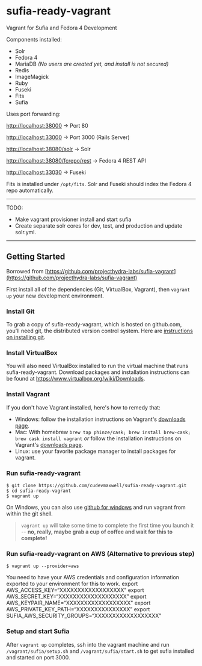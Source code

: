 sufia-ready-vagrant
==========

Vagrant for Sufia and Fedora 4 Development

Components installed: 

- Solr
- Fedora 4
- MariaDB *(No users are created yet, and install is not secured)*
- Redis 
- ImageMagick
- Ruby
- Fuseki
- Fits
- Sufia

Uses port forwarding:

[http://localhost:38000](http://localhost:38000) -> Port 80 

[http://localhost:33000](http://localhost:33000) -> Port 3000 (Rails Server) 

[http://localhost:38080/solr](http://localhost:38080/solr) -> Solr

[http://localhost:38080/fcrepo/rest](http://localhost:38080/fcrepo/rest) -> Fedora 4 REST API

[http://localhost:33030](http://localhost:33030) -> Fuseki

Fits is installed under `/opt/fits`. Solr and Fuseki should index the Fedora 4 repo automatically. 


------

 TODO: 
  * Make vagrant provisioner install and start sufia
  * Create separate solr cores for dev, test, and production and update solr.yml.

------

## Getting Started

Borrowed from [https://github.com/projecthydra-labs/sufia-vagrant](https://github.com/projecthydra-labs/sufia-vagrant) 

First install all of the dependencies (Git, VirtualBox, Vagrant), then `vagrant up` your new development environment. 

### Install Git

To grab a copy of sufia-ready-vagrant, which is hosted on github.com, you'll need git, the distributed version control system.  Here are [instructions on installing git](http://git-scm.com/book/en/Getting-Started-Installing-Git).

### Install VirtualBox

You will also need VirtualBox installed to run the virtual machine that runs sufia-ready-vagrant. Download packages and installation instructions can be found at https://www.virtualbox.org/wiki/Downloads.

### Install Vagrant

If you don't have Vagrant installed, here's how to remedy that:

  * Windows: follow the installation instructions on Vagrant's [downloads page](https://www.vagrantup.com/downloads).
  * Mac: With homebrew ```brew tap phinze/cask; brew install brew-cask; brew cask install vagrant``` _or_ follow the installation instructions on Vagrant's [downloads page](https://www.vagrantup.com/downloads).
  * Linux: use your favorite package manager to install packages for vagrant.

### Run sufia-ready-vagrant

    $ git clone https://github.com/cudevmaxwell/sufia-ready-vagrant.git
    $ cd sufia-ready-vagrant
    $ vagrant up

On Windows, you can also use [github for windows](https://windows.github.com/) and run vagrant from within the git shell.  

> `vagrant up` will take some time to complete the first time you launch it -- **no, really, maybe grab a cup of coffee and wait for this to complete!** 

### Run sufia-ready-vagrant on AWS (Alternative to previous step)
	$ vagrant up --provider=aws
You need to have your AWS credentials and configuration information exported to your environment for this to work.
	export AWS_ACCESS_KEY=“XXXXXXXXXXXXXXXXXX"
	export AWS_SECRET_KEY=“XXXXXXXXXXXXXXXXXXX”
	export AWS_KEYPAIR_NAME=“XXXXXXXXXXXXXXXXXX"
	export AWS_PRIVATE_KEY_PATH=“XXXXXXXXXXXXXXX”
	export SUFIA_AWS_SECURITY_GROUPS=“XXXXXXXXXXXXXXXXXX"

### Setup and start Sufia

After `vagrant up` completes, ssh into the vagrant machine and run `/vagrant/sufia/setup.sh` and `/vagrant/sufia/start.sh` to get sufia installed and started on port 3000. 




